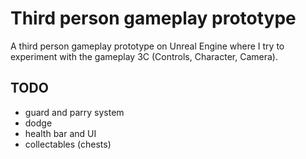 # Third person gameplay prototype

A third person gameplay prototype on Unreal Engine where I try to experiment with the gameplay 3C (Controls, Character, Camera).

## TODO
- guard and parry system
- dodge
- health bar and UI
- collectables (chests)
